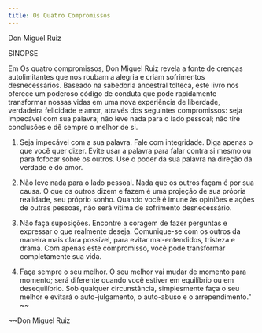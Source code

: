 ```yaml
---
title: Os Quatro Compromissos
---
```


Don Miguel Ruiz

SINOPSE

Em Os quatro compromissos, Don Miguel Ruiz revela a fonte de crenças autolimitantes que nos roubam a alegria e criam sofrimentos desnecessários. Baseado na sabedoria ancestral tolteca, este livro nos oferece um poderoso código de conduta que pode rapidamente transformar nossas vidas em uma nova experiência de liberdade, verdadeira felicidade e amor, através dos seguintes compromissos: seja impecável com sua palavra; não leve nada para o lado pessoal; não tire conclusões e dê sempre o melhor de si.

1. Seja impecável com a sua palavra. Fale com integridade. Diga apenas o que você quer dizer. Evite usar a palavra para falar contra si mesmo ou para fofocar sobre os outros. Use o poder da sua palavra na direção da verdade e do amor. 

2. Não leve nada para o lado pessoal. Nada que os outros façam é por sua causa. O que os outros dizem e fazem é uma projeção de sua própria realidade, seu próprio sonho. Quando você é imune às opiniões e ações de outras pessoas, não será vítima de sofrimento desnecessário. 

3. Não faça suposições. Encontre a coragem de fazer perguntas e expressar o que realmente deseja. Comunique-se com os outros da maneira mais clara possível, para evitar mal-entendidos, tristeza e drama. Com apenas este compromisso, você pode transformar completamente sua vida.

4. Faça sempre o seu melhor. O seu melhor vai mudar de momento para momento; será diferente quando você estiver em equilíbrio ou em desequilíbrio. Sob qualquer circunstância, simplesmente faça o seu melhor e evitará o auto-julgamento, o auto-abuso e o arrependimento." ~~

~~Don Miguel Ruiz